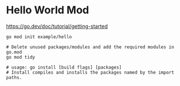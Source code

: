 # Hello World Mod

https://go.dev/doc/tutorial/getting-started

```shell
go mod init example/hello

# Delete unused packages/modules and add the required modules in go.mod
go mod tidy

# usage: go install [build flags] [packages]
# Install compiles and installs the packages named by the import paths.
```